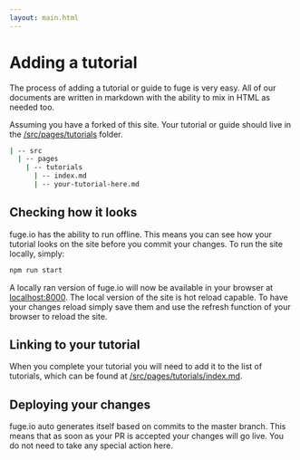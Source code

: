 ```yaml
---
layout: main.html
---
```


# Adding a tutorial
The process of adding a tutorial or guide to fuge is very easy. All of our documents are written
in markdown with the ability to mix in HTML as needed too.

Assuming you have a forked of this site. Your tutorial or guide should live in the
[/src/pages/tutorials][] folder.

``` bash
| -- src
  | -- pages
    | -- tutorials
      | -- index.md
      | -- your-tutorial-here.md
```

## Checking how it looks
fuge.io has the ability to run offline. This means you can see how your tutorial looks on the
site before you commit your changes. To run the site locally, simply:

``` bash
npm run start
```

A locally ran version of fuge.io will now be available in your browser at [localhost:8000][].
The local version of the site is hot reload capable. To have your changes reload simply save them
and use the refresh function of your browser to reload the site.

## Linking to your tutorial
When you complete your tutorial you will need to add it to the list of tutorials, which can be
found at [/src/pages/tutorials/index.md][].


## Deploying your changes
fuge.io auto generates itself based on commits to the master branch. This means that as soon as
your PR is accepted your changes will go live. You do not need to take any special action here.

[localhost:8000]: http://localhost:8000/
[/src/pages/tutorials/index.md]: /tutorials/
[/src/pages/tutorials]: /tutorials/